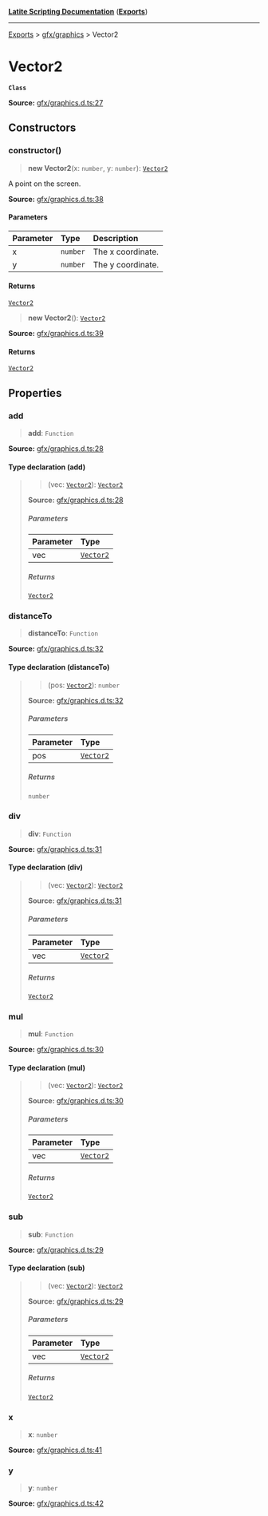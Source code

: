 [**Latite Scripting Documentation**](../../README.md) ([**Exports**](../../exports.md))

---

[Exports](../../exports.md) > [gfx/graphics](../index.md) > Vector2

# Vector2

**`Class`**

**Source:** [gfx/graphics.d.ts:27](https://github.com/LatiteScripting/latitescripting.github.io/blob/f7b9df2/definitions/gfx/graphics.d.ts#L27)

## Constructors

### constructor()

> **new Vector2**(x: `number`, y: `number`): [`Vector2`](class.Vector2.md)

A point on the screen.

**Source:** [gfx/graphics.d.ts:38](https://github.com/LatiteScripting/latitescripting.github.io/blob/f7b9df2/definitions/gfx/graphics.d.ts#L38)

#### Parameters

| Parameter | Type     | Description       |
| :-------- | :------- | :---------------- |
| x         | `number` | The x coordinate. |
| y         | `number` | The y coordinate. |

#### Returns

[`Vector2`](class.Vector2.md)

> **new Vector2**(): [`Vector2`](class.Vector2.md)

**Source:** [gfx/graphics.d.ts:39](https://github.com/LatiteScripting/latitescripting.github.io/blob/f7b9df2/definitions/gfx/graphics.d.ts#L39)

#### Returns

[`Vector2`](class.Vector2.md)

## Properties

### add

> **add**: `Function`

**Source:** [gfx/graphics.d.ts:28](https://github.com/LatiteScripting/latitescripting.github.io/blob/f7b9df2/definitions/gfx/graphics.d.ts#L28)

#### Type declaration (add)

> > (vec: [`Vector2`](class.Vector2.md)): [`Vector2`](class.Vector2.md)
>
> **Source:** [gfx/graphics.d.ts:28](https://github.com/LatiteScripting/latitescripting.github.io/blob/f7b9df2/definitions/gfx/graphics.d.ts#L28)
>
> ##### Parameters
>
> | Parameter | Type                          |
> | :-------- | :---------------------------- |
> | vec       | [`Vector2`](class.Vector2.md) |
>
> ##### Returns
>
> [`Vector2`](class.Vector2.md)

### distanceTo

> **distanceTo**: `Function`

**Source:** [gfx/graphics.d.ts:32](https://github.com/LatiteScripting/latitescripting.github.io/blob/f7b9df2/definitions/gfx/graphics.d.ts#L32)

#### Type declaration (distanceTo)

> > (pos: [`Vector2`](class.Vector2.md)): `number`
>
> **Source:** [gfx/graphics.d.ts:32](https://github.com/LatiteScripting/latitescripting.github.io/blob/f7b9df2/definitions/gfx/graphics.d.ts#L32)
>
> ##### Parameters
>
> | Parameter | Type                          |
> | :-------- | :---------------------------- |
> | pos       | [`Vector2`](class.Vector2.md) |
>
> ##### Returns
>
> `number`

### div

> **div**: `Function`

**Source:** [gfx/graphics.d.ts:31](https://github.com/LatiteScripting/latitescripting.github.io/blob/f7b9df2/definitions/gfx/graphics.d.ts#L31)

#### Type declaration (div)

> > (vec: [`Vector2`](class.Vector2.md)): [`Vector2`](class.Vector2.md)
>
> **Source:** [gfx/graphics.d.ts:31](https://github.com/LatiteScripting/latitescripting.github.io/blob/f7b9df2/definitions/gfx/graphics.d.ts#L31)
>
> ##### Parameters
>
> | Parameter | Type                          |
> | :-------- | :---------------------------- |
> | vec       | [`Vector2`](class.Vector2.md) |
>
> ##### Returns
>
> [`Vector2`](class.Vector2.md)

### mul

> **mul**: `Function`

**Source:** [gfx/graphics.d.ts:30](https://github.com/LatiteScripting/latitescripting.github.io/blob/f7b9df2/definitions/gfx/graphics.d.ts#L30)

#### Type declaration (mul)

> > (vec: [`Vector2`](class.Vector2.md)): [`Vector2`](class.Vector2.md)
>
> **Source:** [gfx/graphics.d.ts:30](https://github.com/LatiteScripting/latitescripting.github.io/blob/f7b9df2/definitions/gfx/graphics.d.ts#L30)
>
> ##### Parameters
>
> | Parameter | Type                          |
> | :-------- | :---------------------------- |
> | vec       | [`Vector2`](class.Vector2.md) |
>
> ##### Returns
>
> [`Vector2`](class.Vector2.md)

### sub

> **sub**: `Function`

**Source:** [gfx/graphics.d.ts:29](https://github.com/LatiteScripting/latitescripting.github.io/blob/f7b9df2/definitions/gfx/graphics.d.ts#L29)

#### Type declaration (sub)

> > (vec: [`Vector2`](class.Vector2.md)): [`Vector2`](class.Vector2.md)
>
> **Source:** [gfx/graphics.d.ts:29](https://github.com/LatiteScripting/latitescripting.github.io/blob/f7b9df2/definitions/gfx/graphics.d.ts#L29)
>
> ##### Parameters
>
> | Parameter | Type                          |
> | :-------- | :---------------------------- |
> | vec       | [`Vector2`](class.Vector2.md) |
>
> ##### Returns
>
> [`Vector2`](class.Vector2.md)

### x

> **x**: `number`

**Source:** [gfx/graphics.d.ts:41](https://github.com/LatiteScripting/latitescripting.github.io/blob/f7b9df2/definitions/gfx/graphics.d.ts#L41)

### y

> **y**: `number`

**Source:** [gfx/graphics.d.ts:42](https://github.com/LatiteScripting/latitescripting.github.io/blob/f7b9df2/definitions/gfx/graphics.d.ts#L42)
